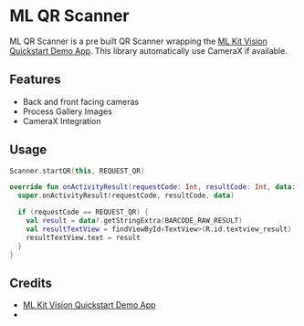 # ML QR Scanner
ML QR Scanner is a pre built QR Scanner wrapping the [ML Kit Vision Quickstart Demo App](https://github.com/googlesamples/mlkit/tree/master/android/vision-quickstart). This library automatically use CameraX if available.

## Features
- Back and front facing cameras
- Process Gallery Images
- CameraX Integration

## Usage
```kotlin
Scanner.startQR(this, REQUEST_QR)

override fun onActivityResult(requestCode: Int, resultCode: Int, data: Intent?) {
  super.onActivityResult(requestCode, resultCode, data)

  if (requestCode == REQUEST_QR) {
    val result = data?.getStringExtra(BARCODE_RAW_RESULT)
    val resultTextView = findViewById<TextView>(R.id.textview_result)
    resultTextView.text = result
  }
}
```

## Credits
- [ML Kit Vision Quickstart Demo App](https://github.com/googlesamples/mlkit/tree/master/android/vision-quickstart)
- 
